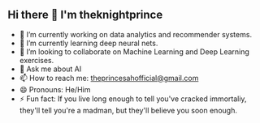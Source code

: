 ## Hi there 👋 I'm theknightprince

<!--
**theknightprince/theknightprince** is a ✨ _special_ ✨ repository because its `README.md` (this file) appears on your GitHub profile.

Here are some ideas to get you started:
-->
- 🔭 I’m currently working on data analytics and recommender systems.
- 🌱 I’m currently learning deep neural nets.
- 👯 I’m looking to collaborate on Machine Learning and Deep Learning exercises. 
- 💬 Ask me about AI
- 📫 How to reach me: theprincesahofficial@gmail.com
- 😄 Pronouns: He/Him
- ⚡ Fun fact: If you live long enough to tell you've cracked immortaliy, they'll tell you're a madman, but they'll believe you soon enough. 

